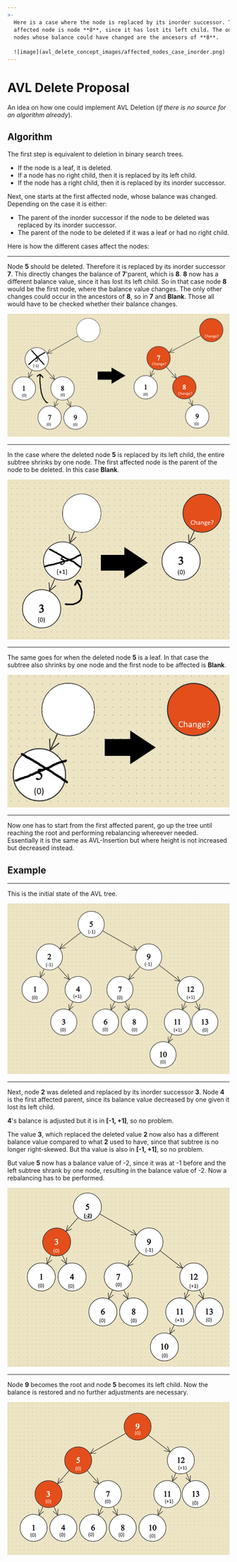 ```yaml
---
>-
  Here is a case where the node is replaced by its inorder successor. The first
  affected node is node **8**, since it has lost its left child. The only other
  nodes whose balance could have changed are the ancesors of **8**.

  ![image](avl_delete_concept_images/affected_nodes_case_inorder.png)
---
```


# AVL Delete Proposal

An idea on how one could implement AVL Deletion (_if there is no source for an algorithm already_).

## Algorithm

The first step is equivalent to deletion in binary search trees.

- If the node is a leaf, it is deleted.
- If a node has no right child, then it is replaced by its left child.
- If the node has a right child, then it is replaced by its inorder successor.

Next, one starts at the first affected node, whose balance was changed. Depending on the case it is either:

- The parent of the inorder successor if the node to be deleted was replaced by its inorder successor.
- The parent of the node to be deleted if it was a leaf or had no right child.

Here is how the different cases affect the nodes:

--------------------------------------------------------------------------------

Node **5** should be deleted. Therefore it is replaced by its inorder successor **7**. This directly changes the balance of **7**'parent, which is **8**. **8** now has a different balance value, since it has lost its left child. So in that case node **8** would be the first node, where the balance value changes. The only other changes could occur in the ancestors of **8**, so in **7** and **Blank**. Those all would have to be checked whether their balance changes.

![image](avl_delete_concept_images/affected_nodes_case_inorder.png)

--------------------------------------------------------------------------------

In the case where the deleted node **5** is replaced by its left child, the entire subtree shrinks by one node. The first affected node is the parent of the node to be deleted. In this case **Blank**.

![image](avl_delete_concept_images/affected_nodes_case_left.png)

--------------------------------------------------------------------------------

The same goes for when the deleted node **5** is a leaf. In that case the subtree also shrinks by one node and the first node to be affected is **Blank**.

![image](avl_delete_concept_images/affected_nodes_case_leaf.png)

--------------------------------------------------------------------------------

Now one has to start from the first affected parent, go up the tree until reaching the root and performing rebalancing whereever needed. Essentially it is the same as AVL-Insertion but where height is not increased but decreased instead.

## Example

--------------------------------------------------------------------------------

This is the initial state of the AVL tree.

![image](avl_delete_concept_images/1_initial.png)

--------------------------------------------------------------------------------

Next, node **2** was deleted and replaced by its inorder successor **3**. Node **4** is the first affected parent, since its balance value decreased by one given it lost its left child.

**4**'s balance is adjusted but it is in **[-1, +1]**, so no problem.

The value **3**, which replaced the deleted value **2** now also has a different balance value compared to what **2** used to have, since that subtree is no longer right-skewed. But tha value is also in **[-1, +1]**, so no problem.

But value **5** now has a balance value of -2, since it was at -1 before and the left subtree shrank by one node, resulting in the balance value of -2\. Now a rebalancing has to be performed.

![image](avl_delete_concept_images/2_value_2_deleted.png)

--------------------------------------------------------------------------------

Node **9** becomes the root and node **5** becomes its left child. Now the balance is restored and no further adjustments are necessary.

![image](avl_delete_concept_images/3_value_9_becomes_root.png)
